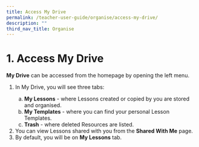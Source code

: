 ```yaml
---
title: Access My Drive
permalink: /teacher-user-guide/organise/access-my-drive/
description: ""
third_nav_title: Organise
---
```

<div>
    <h1>1. Access My Drive</h1>
    <p><strong>My Drive</strong> can be accessed from the homepage by opening the left menu.</p>
    <ol>
        <li>
            <p>In My Drive, you will see three tabs:</p>
            <ol type="a">
                <li><strong>My Lessons</strong> - where Lessons created or copied by you are stored and organised.</li>
                <li><strong>My Templates</strong> - where you can find your personal Lesson Templates.</li>
                <li><strong>Trash</strong> - where deleted Resources are listed.</li>
            </ol>
        </li>
        <li>You can view Lessons shared with you from the <strong>Shared With Me</strong> page.</li>
        <li>By default, you will be on <strong>My Lessons</strong> tab.</li>
    </ol>
</div>
